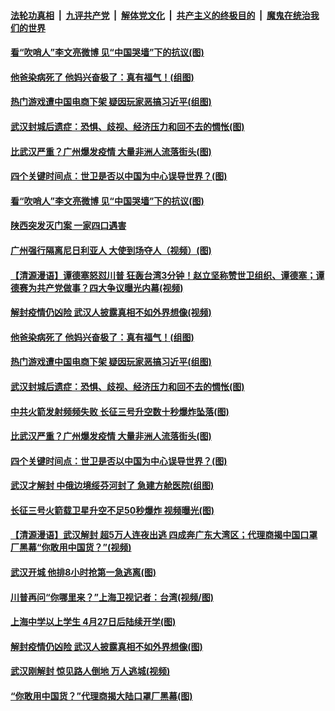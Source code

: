 ####  [法轮功真相](../../../../basic/blob/master/README.md?t=04111501) &nbsp;|&nbsp; [九评共产党](../../../../9ping.md/blob/master/README.md?t=04111501) &nbsp;|&nbsp; [解体党文化](../../../../jtdwh.md/blob/master/README.md?t=04111501)  &nbsp;|&nbsp; [共产主义的终极目的](../../../../gczydzjmd.md/blob/master/README.md?t=04111501) &nbsp;|&nbsp; [魔鬼在统治我们的世界](../../../../mgztzwmdsj.md/blob/master/README.md?t=04111501) 

#### [看“吹哨人”李文亮微博 见“中国哭墙”下的抗议(图)](../pages/p1/929410.md?t=04111501) 

#### [他爸染病死了 他妈兴奋极了：真有福气！(组图)](../pages/p1/929326.md?t=04111501) 

#### [热门游戏遭中国电商下架 疑因玩家恶搞习近平(组图)](../pages/p1/929306.md?t=04111501) 

#### [武汉封城后遗症：恐惧、歧视、经济压力和回不去的惆怅(图)](../pages/p1/929235.md?t=04111501) 

#### [比武汉严重？广州爆发疫情 大量非洲人流落街头(图)](../pages/p1/929248.md?t=04111501) 

#### [四个关键时间点：世卫是否以中国为中心误导世界？(图)](../pages/p1/929191.md?t=04111501) 

#### [看“吹哨人”李文亮微博 见“中国哭墙”下的抗议(图)](../pages/p1/929410.md?t=04111501) 

#### [陕西突发灭门案 一家四口遇害](../pages/p1/929400.md?t=04111501) 

#### [广州强行隔离尼日利亚人 大使到场夺人（视频）(图)](../pages/p1/929391.md?t=04111501) 

#### [【清源漫语】谭德塞怒怼川普 狂轰台湾3分钟！赵立坚称赞世卫组织、谭德塞；谭德赛为共产党做事？四大争议曝光内幕(视频)](../pages/p1/929389.md?t=04111501) 

#### [解封疫情仍凶险 武汉人披露真相不如外界想像(视频)](../pages/p1/929308.md?t=04111501) 

#### [他爸染病死了 他妈兴奋极了：真有福气！(组图)](../pages/p1/929326.md?t=04111501) 

#### [热门游戏遭中国电商下架 疑因玩家恶搞习近平(组图)](../pages/p1/929306.md?t=04111501) 

#### [武汉封城后遗症：恐惧、歧视、经济压力和回不去的惆怅(图)](../pages/p1/929235.md?t=04111501) 

#### [中共火箭发射频频失败 长征三号升空数十秒爆炸坠落(图)](../pages/p1/929285.md?t=04111501) 

#### [比武汉严重？广州爆发疫情 大量非洲人流落街头(图)](../pages/p1/929248.md?t=04111501) 

#### [四个关键时间点：世卫是否以中国为中心误导世界？(图)](../pages/p1/929191.md?t=04111501) 

#### [武汉才解封 中俄边境绥芬河封了 急建方舱医院(组图)](../pages/p1/929238.md?t=04111501) 

#### [长征三号火箭载卫星升空不足50秒爆炸 视频曝光(图)](../pages/p1/929243.md?t=04111501) 

#### [【清源漫语】武汉解封 超5万人连夜出逃 四成奔广东大湾区；代理商揭中国口罩厂黑幕“你敢用中国货？”(视频)](../pages/p1/929188.md?t=04111501) 

#### [武汉开城 他排8小时抢第一急逃离(图)](../pages/p1/929158.md?t=04111501) 

#### [川普再问“你哪里来？”上海卫视记者：台湾(视频/图)](../pages/p1/929182.md?t=04111501) 

#### [上海中学以上学生 4月27日后陆续开学(图)](../pages/p1/929174.md?t=04111501) 

#### [解封疫情仍凶险 武汉人披露真相不如外界想像(图)](../pages/p1/929162.md?t=04111501) 

#### [武汉刚解封 惊见路人倒地 万人逃城(视频)](../pages/p1/929113.md?t=04111501) 

#### [“你敢用中国货？”代理商揭大陆口罩厂黑幕(图)](../pages/p1/929076.md?t=04111501) 

